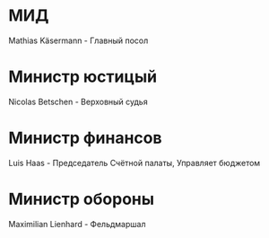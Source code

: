 # МИД
Mathias Käsermann - Главный посол

# Министр юстицый
Nicolas Betschen - Верховный судья

# Министр финансов
Luis Haas - Председатель Счётной палаты, Управляет бюджетом

# Министр обороны
Maximilian Lienhard - Фельдмаршал
